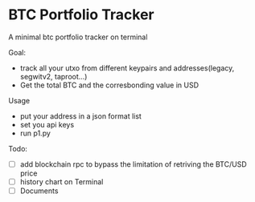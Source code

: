 # BTC Portfolio Tracker 

A minimal btc portfolio tracker on terminal 

Goal: 
- track all your utxo from different keypairs and addresses(legacy, segwitv2, taproot...) 
- Get the total BTC and the corresbonding value in USD 

Usage 
- put your address in a json format list
- set you api keys
- run p1.py


Todo: 
- [ ] add blockchain rpc to bypass the limitation of retriving the BTC/USD price 
- [ ] history chart on Terminal 
- [ ] Documents 
